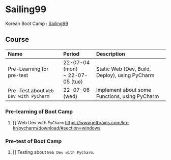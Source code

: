# Sailing99
Korean Boot Camp : [Sailing99](https://hanghae99.spartacodingclub.kr/)

## Course

| Name | Period | Description |
| :--- | :----- | :---------- |
| Pre-Learning for pre-test | 22-07-04 (mon)<br>~ 22-07-05 (tue)| Static Web (Dev, Build, Deploy), using PyCharm |
| Pre-Test about `Web Dev with PyCharm` | 22-07-06 (wed) | Implement about some Functions, using PyCharm |

### Pre-learning of Boot Camp

1. [] Web Dev with `PyCharm` https://www.jetbrains.com/ko-kr/pycharm/download/#section=windows

### Pre-test of Boot Camp

1. [] Testing about `Web Dev with PyCharm`.
